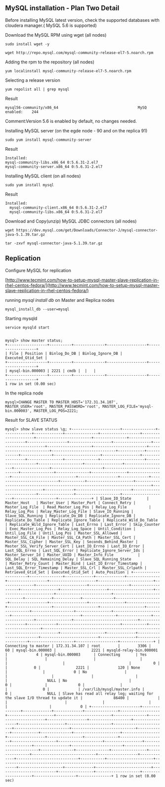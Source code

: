 ## MySQL installation - Plan Two Detail ##

Before installing MySQL latest version, check the supported databases with cloudera manager.( MySQL 5.6 is supported) 

Download the MySQL RPM using wget (all nodes)

	sudo install wget -y
	
	wget http://repo.mysql.com/mysql-community-release-el7-5.noarch.rpm 

Adding the rpm to the repository (all nodes)

	yum localinstall mysql-community-release-el7-5.noarch.rpm

Selecting a release version

	yum repolist all | grep mysql

Result

	mysql56-community/x86_64                                    MySQ enabled:    244

Comment:Version 5.6 is enabled by default, no changes needed.

Installing MySQL server (on the egde node - 90 and on the replica 91)
	
	sudo yum install mysql-community-server

Result

	Installed:
	mysql-community-libs.x86_64 0:5.6.31-2.el7
    mysql-community-server.x86_64 0:5.6.31-2.el7

Installing MySQL client (on all nodes)

	sudo yum install mysql

Result

	Installed:
	  mysql-community-client.x86_64 0:5.6.31-2.el7
      mysql-community-libs.x86_64 0:5.6.31-2.el7


Download and Copy(unzip) MySQL JDBC connectors (all nodes)

	wget https://dev.mysql.com/get/Downloads/Connector-J/mysql-connector-java-5.1.39.tar.gz 

	tar -zxvf mysql-connector-java-5.1.39.tar.gz


## Replication ##

Configure MySQL for replication

[http://www.tecmint.com/how-to-setup-mysql-master-slave-replication-in-rhel-centos-fedora/](http://www.tecmint.com/how-to-setup-mysql-master-slave-replication-in-rhel-centos-fedora/)

running *mysql install db* on Master and Replica nodes

	mysql_install_db --user=mysql

Starting mysqld

	service mysqld start


    mysql> show master status;
    +------------------+----------+--------------+------------------+-------------------+
    | File | Position | Binlog_Do_DB | Binlog_Ignore_DB | Executed_Gtid_Set |
    +------------------+----------+--------------+------------------+-------------------+
    | mysql-bin.000003 | 2221 | cmdb |  |   |
    +------------------+----------+--------------+------------------+-------------------+
    1 row in set (0.00 sec)
    

In the replica node 

	mysql>CHANGE MASTER TO MASTER_HOST='172.31.34.107', MASTER_USER='root', MASTER_PASSWORD='root', MASTER_LOG_FILE='mysql-bin.000003', MASTER_LOG_POS=2221;





Result for SLAVE STATUS

`mysql> show slave status \g;
+----------------------+---------------+-------------+-------------+---------------+------------------+---------------------+-------------------------+---------------+-----------------------+------------------+-------------------+-----------------+---------------------+--------------------+------------------------+-------------------------+-----------------------------+------------+------------+--------------+---------------------+-----------------+-----------------+----------------+---------------+--------------------+--------------------+--------------------+-----------------+-------------------+----------------+-----------------------+-------------------------------+---------------+---------------+----------------+----------------+-----------------------------+------------------+-------------+----------------------------+-----------+---------------------+-----------------------------------------------------------------------------+--------------------+-------------+-------------------------+--------------------------+----------------+--------------------+--------------------+-------------------+---------------+
| Slave_IO_State       | Master_Host   | Master_User | Master_Port | Connect_Retry | Master_Log_File  | Read_Master_Log_Pos | Relay_Log_File          | Relay_Log_Pos | Relay_Master_Log_File | Slave_IO_Running | Slave_SQL_Running | Replicate_Do_DB | Replicate_Ignore_DB | Replicate_Do_Table | Replicate_Ignore_Table | Replicate_Wild_Do_Table | Replicate_Wild_Ignore_Table | Last_Errno | Last_Error | Skip_Counter | Exec_Master_Log_Pos | Relay_Log_Space | Until_Condition | Until_Log_File | Until_Log_Pos | Master_SSL_Allowed | Master_SSL_CA_File | Master_SSL_CA_Path | Master_SSL_Cert | Master_SSL_Cipher | Master_SSL_Key | Seconds_Behind_Master | Master_SSL_Verify_Server_Cert | Last_IO_Errno | Last_IO_Error | Last_SQL_Errno | Last_SQL_Error | Replicate_Ignore_Server_Ids | Master_Server_Id | Master_UUID | Master_Info_File           | SQL_Delay | SQL_Remaining_Delay | Slave_SQL_Running_State                                                     | Master_Retry_Count | Master_Bind | Last_IO_Error_Timestamp | Last_SQL_Error_Timestamp | Master_SSL_Crl | Master_SSL_Crlpath | Retrieved_Gtid_Set | Executed_Gtid_Set | Auto_Position |
+----------------------+---------------+-------------+-------------+---------------+------------------+---------------------+-------------------------+---------------+-----------------------+------------------+-------------------+-----------------+---------------------+--------------------+------------------------+-------------------------+-----------------------------+------------+------------+--------------+---------------------+-----------------+-----------------+----------------+---------------+--------------------+--------------------+--------------------+-----------------+-------------------+----------------+-----------------------+-------------------------------+---------------+---------------+----------------+----------------+-----------------------------+------------------+-------------+----------------------------+-----------+---------------------+-----------------------------------------------------------------------------+--------------------+-------------+-------------------------+--------------------------+----------------+--------------------+--------------------+-------------------+---------------+
| Connecting to master | 172.31.34.107 | root        |        3306 |            60 | mysql-bin.000003 |                2221 | mysqld-relay-bin.000001 |             4 | mysql-bin.000003      | Connecting       | Yes               |                 |                     |                    |                        |                         |                             |          0 |            |            0 |                2221 |             120 | None            |                |             0 | No                 |                    |                    |                 |                   |                |                  NULL | No                            |             0 |               |              0 |                |                             |                0 |             | /var/lib/mysql/master.info |         0 |                NULL | Slave has read all relay log; waiting for the slave I/O thread to update it |              86400 |             |                         |                          |                |                    |                    |                   |             0 |
+----------------------+---------------+-------------+-------------+---------------+------------------+---------------------+-------------------------+---------------+-----------------------+------------------+-------------------+-----------------+---------------------+--------------------+------------------------+-------------------------+-----------------------------+------------+------------+--------------+---------------------+-----------------+-----------------+----------------+---------------+--------------------+--------------------+--------------------+-----------------+-------------------+----------------+-----------------------+-------------------------------+---------------+---------------+----------------+----------------+-----------------------------+------------------+-------------+----------------------------+-----------+---------------------+-----------------------------------------------------------------------------+--------------------+-------------+-------------------------+--------------------------+----------------+--------------------+--------------------+-------------------+---------------+
1 row in set (0.00 sec)
`
